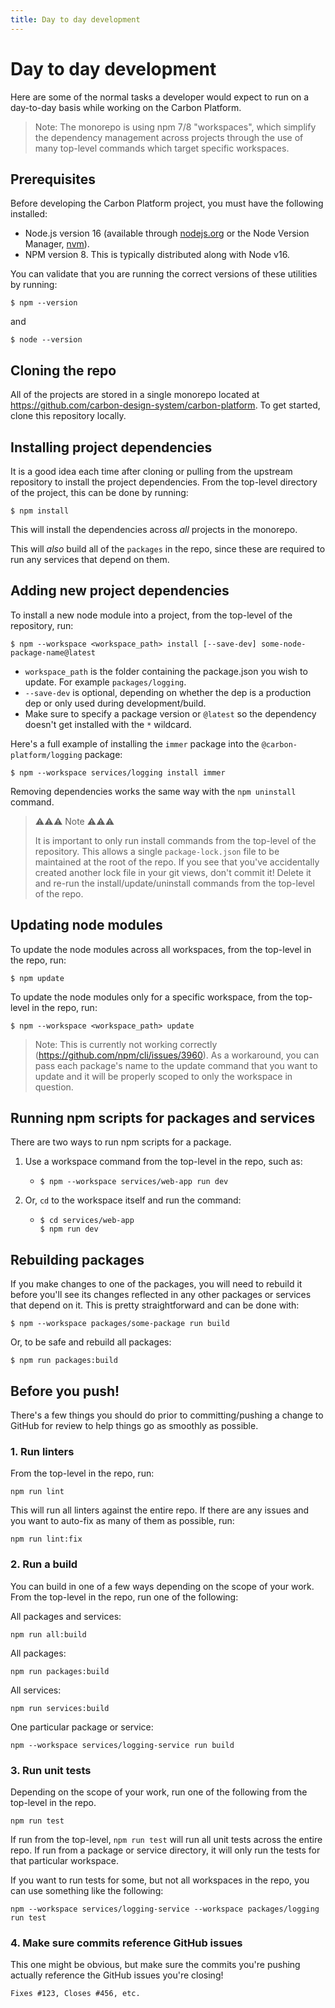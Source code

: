 ```yaml
---
title: Day to day development
---
```


# Day to day development

Here are some of the normal tasks a developer would expect to run on a day-to-day basis while
working on the Carbon Platform.

> Note: The monorepo is using npm 7/8 "workspaces", which simplify the dependency management across
> projects through the use of many top-level commands which target specific workspaces.

## Prerequisites

Before developing the Carbon Platform project, you must have the following installed:

- Node.js version 16 (available through [nodejs.org](https://nodejs.org/en/download/) or the Node
  Version Manager, [nvm](https://github.com/nvm-sh/nvm)).
- NPM version 8. This is typically distributed along with Node v16.

You can validate that you are running the correct versions of these utilities by running:

```
$ npm --version
```

and

```
$ node --version
```

## Cloning the repo

All of the projects are stored in a single monorepo located at
https://github.com/carbon-design-system/carbon-platform. To get started, clone this repository
locally.

## Installing project dependencies

It is a good idea each time after cloning or pulling from the upstream repository to install the
project dependencies. From the top-level directory of the project, this can be done by running:

```
$ npm install
```

This will install the dependencies across _all_ projects in the monorepo.

This will _also_ build all of the `packages` in the repo, since these are required to run any
services that depend on them.

## Adding new project dependencies

To install a new node module into a project, from the top-level of the repository, run:

```
$ npm --workspace <workspace_path> install [--save-dev] some-node-package-name@latest
```

- `workspace_path` is the folder containing the package.json you wish to update. For example
  `packages/logging`.
- `--save-dev` is optional, depending on whether the dep is a production dep or only used during
  development/build.
- Make sure to specify a package version or `@latest` so the dependency doesn't get installed with
  the `*` wildcard.

Here's a full example of installing the `immer` package into the `@carbon-platform/logging` package:

```
$ npm --workspace services/logging install immer
```

Removing dependencies works the same way with the `npm uninstall` command.

> ⚠️⚠️⚠️ Note ⚠️⚠️⚠️
>
> It is important to only run install commands from the top-level of the repository. This allows a
> single `package-lock.json` file to be maintained at the root of the repo. If you see that you've
> accidentally created another lock file in your git views, don't commit it! Delete it and re-run
> the install/update/uninstall commands from the top-level of the repo.

## Updating node modules

To update the node modules across all workspaces, from the top-level in the repo, run:

```
$ npm update
```

To update the node modules only for a specific workspace, from the top-level in the repo, run:

```
$ npm --workspace <workspace_path> update
```

> Note: This is currently not working correctly (https://github.com/npm/cli/issues/3960). As a
> workaround, you can pass each package's name to the update command that you want to update and it
> will be properly scoped to only the workspace in question.

## Running npm scripts for packages and services

There are two ways to run npm scripts for a package.

1. Use a workspace command from the top-level in the repo, such as:
   - ```
     $ npm --workspace services/web-app run dev
     ```
2. Or, `cd` to the workspace itself and run the command:
   - ```
     $ cd services/web-app
     $ npm run dev
     ```

## Rebuilding packages

If you make changes to one of the packages, you will need to rebuild it before you'll see its
changes reflected in any other packages or services that depend on it. This is pretty
straightforward and can be done with:

```
$ npm --workspace packages/some-package run build
```

Or, to be safe and rebuild all packages:

```
$ npm run packages:build
```

## Before you push!

There's a few things you should do prior to committing/pushing a change to GitHub for review to help
things go as smoothly as possible.

### 1. Run linters

From the top-level in the repo, run:

```
npm run lint
```

This will run all linters against the entire repo. If there are any issues and you want to auto-fix
as many of them as possible, run:

```
npm run lint:fix
```

### 2. Run a build

You can build in one of a few ways depending on the scope of your work. From the top-level in the
repo, run one of the following:

All packages and services:

```
npm run all:build
```

All packages:

```
npm run packages:build
```

All services:

```
npm run services:build
```

One particular package or service:

```
npm --workspace services/logging-service run build
```

### 3. Run unit tests

Depending on the scope of your work, run one of the following from the top-level in the repo.

```
npm run test
```

If run from the top-level, `npm run test` will run all unit tests across the entire repo. If run
from a package or service directory, it will only run the tests for that particular workspace.

If you want to run tests for some, but not all workspaces in the repo, you can use something like
the following:

```
npm --workspace services/logging-service --workspace packages/logging run test
```

### 4. Make sure commits reference GitHub issues

This one might be obvious, but make sure the commits you're pushing actually reference the GitHub
issues you're closing!

```
Fixes #123, Closes #456, etc.
```
